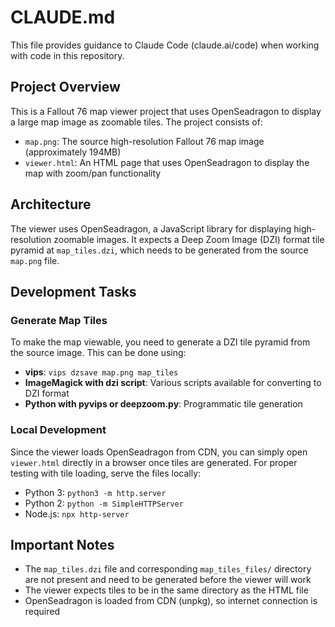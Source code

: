 # CLAUDE.md

This file provides guidance to Claude Code (claude.ai/code) when working with code in this repository.

## Project Overview

This is a Fallout 76 map viewer project that uses OpenSeadragon to display a large map image as zoomable tiles. The project consists of:

- `map.png`: The source high-resolution Fallout 76 map image (approximately 194MB)
- `viewer.html`: An HTML page that uses OpenSeadragon to display the map with zoom/pan functionality

## Architecture

The viewer uses OpenSeadragon, a JavaScript library for displaying high-resolution zoomable images. It expects a Deep Zoom Image (DZI) format tile pyramid at `map_tiles.dzi`, which needs to be generated from the source `map.png` file.

## Development Tasks

### Generate Map Tiles
To make the map viewable, you need to generate a DZI tile pyramid from the source image. This can be done using:
- **vips**: `vips dzsave map.png map_tiles`
- **ImageMagick with dzi script**: Various scripts available for converting to DZI format
- **Python with pyvips or deepzoom.py**: Programmatic tile generation

### Local Development
Since the viewer loads OpenSeadragon from CDN, you can simply open `viewer.html` directly in a browser once tiles are generated. For proper testing with tile loading, serve the files locally:
- Python 3: `python3 -m http.server`
- Python 2: `python -m SimpleHTTPServer`
- Node.js: `npx http-server`

## Important Notes

- The `map_tiles.dzi` file and corresponding `map_tiles_files/` directory are not present and need to be generated before the viewer will work
- The viewer expects tiles to be in the same directory as the HTML file
- OpenSeadragon is loaded from CDN (unpkg), so internet connection is required